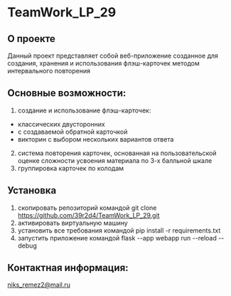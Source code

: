 # TeamWork_LP_29

## О проекте
Данный проект представляет собой веб-приложение созданное для создания, хранения и использования флэш-карточек методом интервального повторения

## Основные возможности:
1) создание и использование флэш-карточек:
- классических двусторонних
- с создаваемой обратной карточкой
- викторин с выбором нескольких вариантов ответа
2) система повторения карточек, основанная на пользовательской оценке сложности усвоения материала по 3-х балльной шкале
3) группировка карточек по колодам

## Установка
1) скопировать репозиторий командой git clone https://github.com/39r2d4/TeamWork_LP_29.git
2) активировать виртуальную машину
3) установить все требования командой pip install -r requirements.txt
4) запустить приложение командой flask --app webapp run --reload --debug

## Контактная информация:
niks_remez2@mail.ru


